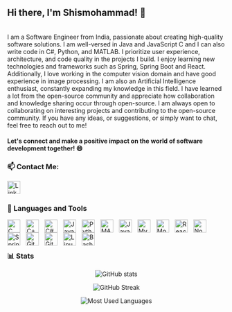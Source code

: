 ## Hi there, I'm Shismohammad! 👋
<br/>
I am a Software Engineer from India, passionate about creating high-quality software solutions. I am well-versed in Java and JavaScript C and I can also write code in C#, Python, and MATLAB. I prioritize user experience, architecture, and code quality in the projects I build. I enjoy learning new technologies and frameworks such as Spring, Spring Boot and React. Additionally, I love working in the computer vision domain and have good experience in image processing. I am also an Artificial Intelligence enthusiast, constantly expanding my knowledge in this field. I have learned a lot from the open-source community and appreciate how collaboration and knowledge sharing occur through open-source. I am always open to collaborating on interesting projects and contributing to the open-source community. If you have any ideas, or suggestions, or simply want to chat, feel free to reach out to me!

#### Let's connect and make a positive impact on the world of software development together! 😄

### 📫 Contact Me:
[<img alt="LinkedIn" width="30px" src="https://cdn.jsdelivr.net/gh/devicons/devicon/icons/linkedin/linkedin-original.svg" />](https://www.linkedin.com/in/shismohammad-mulla-321328236/)


### 🧰 Languages and Tools


<img align="left" alt="C" width="30px" style="padding-right:10px;" src="https://cdn.jsdelivr.net/gh/devicons/devicon/icons/c/c-original.svg" />
<img align="left" alt="C++" width="30px" style="padding-right:10px;" src="https://cdn.jsdelivr.net/gh/devicons/devicon/icons/cplusplus/cplusplus-line.svg" />
<img align="left" alt="C#" width="30px" style="padding-right:10px;" src="https://cdn.jsdelivr.net/gh/devicons/devicon/icons/csharp/csharp-original.svg" />
<img align="left" alt="Java" width="30px" style="padding-right:10px;" src="https://cdn.jsdelivr.net/gh/devicons/devicon/icons/java/java-original.svg"/>
<img align="left" alt="Python" width="30px" style="padding-right:10px;" src="https://cdn.jsdelivr.net/gh/devicons/devicon/icons/python/python-original.svg" />
<img align="left" alt="MATLAB" width="30px" style="padding-right:10px;"  src="https://cdn.jsdelivr.net/gh/devicons/devicon/icons/matlab/matlab-original.svg" />         
<img align="left" alt="JavaScript" width="30px" style="padding-right:10px;" src="https://cdn.jsdelivr.net/gh/devicons/devicon/icons/javascript/javascript-original.svg" />
<img align="left" alt="MySQL" width="30px" style="padding-right:10px;" src="https://cdn.jsdelivr.net/gh/devicons/devicon/icons/mysql/mysql-original.svg" /> <img align="left" alt="MongoDB" width="30px" style="padding-right:10px;" src="https://cdn.jsdelivr.net/gh/devicons/devicon/icons/mongodb/mongodb-original.svg" />        
<img align="left" alt="React" width="30px" style="padding-right:10px;" src="https://cdn.jsdelivr.net/gh/devicons/devicon/icons/react/react-original.svg" />
<img align="left" alt="NodeJS" width="30px" style="padding-right:10px;" src="https://cdn.jsdelivr.net/gh/devicons/devicon/icons/nodejs/nodejs-original.svg" />
<img align="left" alt="Spring" width="30px" style="padding-right:10px;" src="https://cdn.jsdelivr.net/gh/devicons/devicon/icons/spring/spring-original.svg"/>    
<img align="left" alt="GitHub" width="30px" style="padding-right:10px;" src="https://cdn.jsdelivr.net/gh/devicons/devicon/icons/github/github-original.svg" />
<img align="left" alt="Git" width="30px" style="padding-right:10px;" src="https://cdn.jsdelivr.net/gh/devicons/devicon/icons/git/git-original.svg" />
<img align="left" alt="Linux" width="30px" style="padding-right:10px;" src="https://cdn.jsdelivr.net/gh/devicons/devicon/icons/linux/linux-original.svg" />
<img align="left" alt="Bash" width="30px" style="padding-right:10px;" src="https://cdn.jsdelivr.net/gh/devicons/devicon/icons/bash/bash-original.svg" />
<br/>
<br/>

<!-- --- -->

#

### 📊 Stats


<div align="center">
            
![GitHub stats](https://github-readme-stats.vercel.app/api?username=Shismohammad)

![GitHub Streak](https://github-readme-streak-stats.herokuapp.com?user=Shismohammad&theme=ayu-light&date_format=j%20M%5B%20Y%5D&mode=weekly&background=FFFFFF)

![Most Used Languages](https://github-readme-stats.vercel.app/api/top-langs/?username=Shismohammad&layout=compact)

</div>

<!--
**Shismohammad/Shismohammad** is a ✨ _special_ ✨ repository because its `README.md` (this file) appears on your GitHub profile.

Here are some ideas to get you started:

- 🔭 I’m currently working on ...
- 🌱 I’m currently learning ...
- 👯 I’m looking to collaborate on ...
- 🤔 I’m looking for help with ...
- 💬 Ask me about ...
- 📫 How to reach me: ...
- 😄 Pronouns: ...
- ⚡ Fun fact: ...
-->


